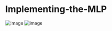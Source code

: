 # Implementing-the-MLP
![image](https://user-images.githubusercontent.com/56985217/170587188-faf1cafb-54dd-405f-a4ed-495269dcea5c.png)
![image](https://user-images.githubusercontent.com/56985217/170587203-a090116f-bf05-425e-85b4-a5fd1621bc1b.png)
